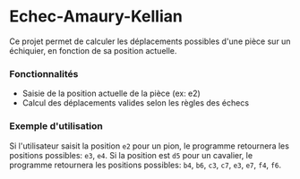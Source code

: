 # Echec-Amaury-Kellian

Ce projet permet de calculer les déplacements possibles d'une pièce sur un échiquier, en fonction de sa position actuelle.

### Fonctionnalités

- Saisie de la position actuelle de la pièce (ex: e2)
- Calcul des déplacements valides selon les règles des échecs

### Exemple d'utilisation

Si l'utilisateur saisit la position `e2` pour un pion, le programme retournera les positions possibles: `e3`, `e4`.
Si la position est `d5` pour un cavalier, le programme retournera les positions possibles: `b4`, `b6`, `c3`, `c7`, `e3`, `e7`, `f4`, `f6`.